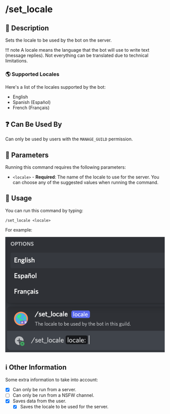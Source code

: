 # /set_locale

## 📖 Description

Sets the locale to be used by the bot on the server.

!!! note
    A locale means the language that the bot will use to write text (message replies). Not everything can be translated due to technical limitations.

### 🌎 Supported Locales

Here's a list of the locales supported by the bot:

* English
* Spanish (Español)
* French (Français)

## ❓ Can Be Used By

Can only be used by users with the `MANAGE_GUILD` permission.

## 🔨 Parameters

Running this command requires the following parameters:

* `<locale>` - **Required**: The name of the locale to use for the server. You can choose any of the suggested values when running the command.

## 🎈 Usage

You can run this command by typing:

```text
/set_locale <locale>
```

For example:

![set-locale-usage](../../assets/screenshots/set-locale-usage.png)

## ℹ️ Other Information

Some extra information to take into account:

* [x] Can only be run from a server.
* [ ] Can only be run from a NSFW channel.
* [x] Saves data from the user.
    * [x] Saves the locale to be used for the server.
